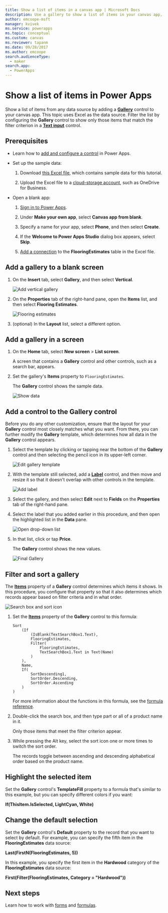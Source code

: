 ```yaml
---
title: Show a list of items in a canvas app | Microsoft Docs
description: Use a gallery to show a list of items in your canvas app, and filter the list by specifying a criterion.
author: emcoope-msft
manager: kvivek
ms.service: powerapps
ms.topic: conceptual
ms.custom: canvas
ms.reviewer: tapanm
ms.date: 09/28/2017
ms.author: emcoope
search.audienceType: 
  - maker
search.app: 
  - PowerApps
---
```

# Show a list of items in Power Apps

Show a list of items from any data source by adding a **[Gallery](controls/control-gallery.md)** control to your canvas app. This topic uses Excel as the data source. Filter the list by configuring the **Gallery** control to show only those items that match the filter criterion in a **[Text input](controls/control-text-input.md)** control.

## Prerequisites

- Learn how to [add and configure a control](add-configure-controls.md) in Power Apps.

- Set up the sample data:
    1. Download [this Excel file](https://az787822.vo.msecnd.net/documentation/get-started-from-data/FlooringEstimates.xlsx), which contains sample data for this tutorial.

    2. Upload the Excel file to a [cloud-storage account](connections/cloud-storage-blob-connections.md), such as OneDrive for Business.

- Open a blank app:
    1. [Sign in to Power Apps](https://make.powerapps.com?utm_source=padocs&utm_medium=linkinadoc&utm_campaign=referralsfromdoc).

    1. Under **Make your own app**, select **Canvas app from blank**.

    1. Specify a name for your app, select **Phone**, and then select **Create**.

    1. If the **Welcome to Power Apps Studio** dialog box appears, select **Skip**.

    1. [Add a connection](add-data-connection.md) to the **FlooringEstimates** table in the Excel file.

## Add a gallery to a blank screen

1. On the **Insert** tab, select **Gallery**, and then select **Vertical**.

    ![Add vertical gallery](./media/add-gallery/gallery-dropdown.png)

1. On the **Properties** tab of the right-hand pane, open the **Items** list, and then select **Flooring Estimates**.

    ![Flooring estimates](./media/add-gallery/select-layout.png)

1. (optional) In the **Layout** list, select a different option.

## Add a gallery in a screen

1. On the **Home** tab, select **New screen** > **List screen**.

    A screen that contains a **Gallery** control and other controls, such as a search bar, appears.

1. Set the gallery's **Items** property to `FlooringEstimates`.

    The **Gallery** control shows the sample data.

    ![Show data](./media/add-gallery/show-data-default.png)

## Add a control to the Gallery control
Before you do any other customization, ensure that the layout for your **Gallery** control most closely matches what you want. From there, you can further modify the **Gallery** template, which determines how all data in the **Gallery** control appears.

1. Select the template by clicking or tapping near the bottom of the **Gallery** control and then selecting the pencil icon in its upper-left corner.

    ![Edit gallery template](./media/add-gallery/edit-item.png)

2. With the template still selected, add a **[Label](controls/control-text-box.md)** control, and then move and resize it so that it doesn't overlap with other controls in the template.

    ![Add label](./media/add-gallery/add-text-box.png)

3. Select the gallery, and then select **Edit** next to **Fields** on the **Properties** tab of the right-hand pane.

4. Select the label that you added earlier in this procedure, and then open the highlighted list in the **Data** pane.

    ![Open drop-down list](./media/add-gallery/open-dropdown.png)

5. In that list, click or tap **Price**.

    The **Gallery** control shows the new values.

    ![Final Gallery](./media/add-gallery/final-gallery.png)

## Filter and sort a gallery
The **[Items](controls/properties-core.md)** property of a **Gallery** control determines which items it shows. In this procedure, you configure that property so that it also determines which records appear based on filter criteria and in what order.

![Search box and sort icon](./media/add-gallery/text-search-box.png)

1. Set the **[Items](controls/properties-core.md)** property of the **Gallery** control to this formula:

    ```powerapps-dot
    Sort
        (If
            (IsBlank(TextSearchBox1.Text),
            FlooringEstimates,
            Filter(
                FlooringEstimates,
                TextSearchBox1.Text in Text(Name)
            )
        ),
        Name,
        If(
            SortDescending1,
            SortOrder.Descending,
            SortOrder.Ascending
        )
    )
    ```

    For more information about the functions in this formula, see the [formula reference](formula-reference.md).

1. Double-click the search box, and then type part or all of a product name in it.

    Only those items that meet the filter criterion appear.

1. While pressing the Alt key, select the sort icon one or more times to switch the sort order.

    The records toggle between ascending and descending alphabetical order based on the product name.

## Highlight the selected item
Set the **Gallery** control's **TemplateFill** property to a formula that's similar to this example, but you can specify different colors if you want:

**If(ThisItem.IsSelected, LightCyan, White)**

## Change the default selection
Set the **Gallery** control's **Default** property to the record that you want to select by default. For example, you can specify the fifth item in the **FlooringEstimates** data source:

**Last(FirstN(FlooringEstimates, 5))**

In this example, you specify the first item in the **Hardwood** category of the **FlooringEstimates** data source:

**First(Filter(FlooringEstimates, Category = "Hardwood"))**

## Next steps
Learn how to work with [forms](working-with-forms.md) and [formulas](working-with-formulas.md).
